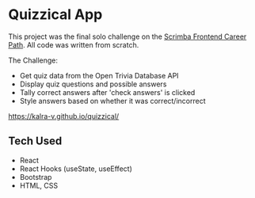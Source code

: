 # Quizzical App

This project was the final solo challenge on the [Scrimba Frontend Career Path](https://scrimba.com/learn/frontend). All code was written from scratch.

The Challenge:

- Get quiz data from the Open Trivia Database API
- Display quiz questions and possible answers
- Tally correct answers after 'check answers' is clicked
- Style answers based on whether it was correct/incorrect

https://kalra-v.github.io/quizzical/

## Tech Used

- React
- React Hooks (useState, useEffect)
- Bootstrap
- HTML, CSS
